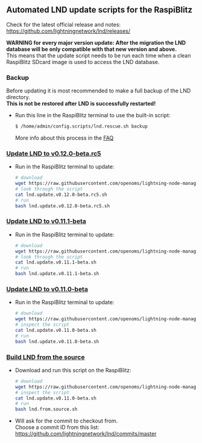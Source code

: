 ## Automated LND update scripts for the RaspiBlitz
Check for the latest official release and notes:
<https://github.com/lightningnetwork/lnd/releases/>

**WARNING for every major version update: After the migration
the LND database will be only compatible with that new version and above.**  
This means that the update script needs to be run each time when a
clean RaspiBlitz SDcard image is used to access the LND database.

### Backup
Before updating it is most recommended to make a full backup
of the LND directory.  
**This is not be restored after LND is successfully restarted!**

* Run this line in the RaspiBlitz terminal to use the built-in script:

    ```bash
    $ /home/admin/config.scripts/lnd.rescue.sh backup
    ```

    More info about this process in the
    [FAQ](https://github.com/rootzoll/raspiblitz/blob/master/FAQ.md#2-making-a-complete-lnd-data-backup)


### [Update LND to v0.12.0-beta.rc5](lnd.update.v0.12.0-beta.rc5.sh)
* Run in the RaspiBlitz terminal to update:  

    ```bash
    # download
    wget https://raw.githubusercontent.com/openoms/lightning-node-management/master/lnd.updates/lnd.update.v0.12.0-beta.rc5.sh
    # look through the script
    cat lnd.update.v0.12.0-beta.rc5.sh
    # run
    bash lnd.update.v0.12.0-beta.rc5.sh
    ```
### [Update LND to v0.11.1-beta](lnd.update.v0.11.1-beta.sh)
* Run in the RaspiBlitz terminal to update:  

    ```bash
    # download
    wget https://raw.githubusercontent.com/openoms/lightning-node-management/master/lnd.updates/lnd.update.v0.11.1-beta.sh
    # look through the script
    cat lnd.update.v0.11.1-beta.sh
    # run
    bash lnd.update.v0.11.1-beta.sh
    ```

### [Update LND to v0.11.0-beta](lnd.update.v0.11.0-beta.sh)
* Run in the RaspiBlitz terminal to update:  

    ```bash
    # download
    wget https://raw.githubusercontent.com/openoms/lightning-node-management/master/lnd.updates/lnd.update.v0.11.0-beta.sh
    # inspect the script
    cat lnd.update.v0.11.0-beta.sh
    # run
    bash lnd.update.v0.11.0-beta.sh
    ```

### [Build LND from the source](lnd.from.source.sh)

* Download and run this script on the RaspiBlitz:  

    ```bash
    # download
    wget https://raw.githubusercontent.com/openoms/lightning-node-management/master/lnd.updates/lnd.from.source.sh 
    # inspect the script
    cat lnd.update.v0.11.0-beta.sh
    # run
    bash lnd.from.source.sh
    ```

* Will ask for the commit to checkout from.  
Choose a commit ID from this list:
<https://github.com/lightningnetwork/lnd/commits/master>